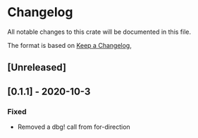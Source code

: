 # Changelog

All notable changes to this crate will be documented in this file.

The format is based on [Keep a Changelog](https://keepachangelog.com/en/1.0.0/),

## [Unreleased]

## [0.1.1] - 2020-10-3
### Fixed
- Removed a dbg! call from for-direction
